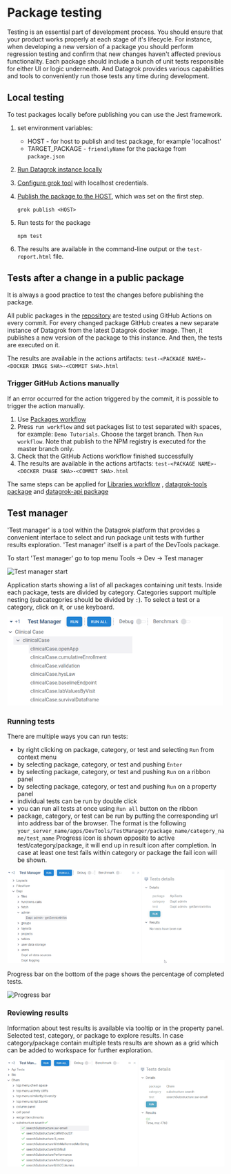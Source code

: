 <!-- TITLE: Test packages -->

# Package testing

Testing is an essential part of development process. You should ensure that your
product works properly at each stage of it's lifecycle. For instance, when
developing a new version of a package you should perform regression testing and
confirm that new changes haven't affected previous functionality. Each package
should include a bunch of unit tests responsible for either UI or logic
underneath. And Datagrok provides various capabilities and tools to conveniently
run those tests any time during development.

## Local testing

To test packages locally before publishing you can use the Jest framework.

1) set environment variables:
    * HOST - for host to publish and test package, for example 'localhost'
    * TARGET_PACKAGE - `friendlyName` for the package from `package.json`
2) [Run Datagrok instance locally](../admin/docker-compose.md)
3) [Configure grok tool](set-up-environment.md#configuration) with localhost
   credentials.
4) [Publish the package to the HOST](publish-packages.md#private-packages),
   which was set on the first step.

   ```shell
   grok publish <HOST>
   ```

5) Run tests for the package

   ```shell
   npm test
   ```

6) The results are available in the command-line output or the
   `test-report.html` file.

## Tests after a change in a public package

It is always a good practice to test the changes before publishing the package.

All public packages in the [repository](../../collaborate/public-repository.md)
are tested using GitHub Actions on every commit. For every changed package
GitHub creates a new separate instance of Datagrok from the latest Datagrok
docker image. Then, it publishes a new version of the package to this instance.
And then, the tests are executed on it.

The results are available in the actions artifacts: `test-<PACKAGE NAME>-<DOCKER
IMAGE SHA>-<COMMIT SHA>.html`

### Trigger GitHub Actions manually

If an error occurred for the action triggered by the commit, it is possible to
trigger the action manually.

1) Use [Packages
   workflow](https://github.com/datagrok-ai/public/actions/workflows/packages.yml)
2) Press `run workflow` and set packages list to test separated with spaces, for
   example: `Demo Tutorials`. Choose the target branch. Then `Run workflow`.
   Note that publish to the NPM registry is executed for the master branch only.
3) Check that the GitHub Actions workflow finished successfully
4) The results are available in the actions artifacts: `test-<PACKAGE
   NAME>-<DOCKER IMAGE SHA>-<COMMIT SHA>.html`

The same steps can be applied for [Libraries
workflow](https://github.com/datagrok-ai/public/actions/workflows/libraries.yaml)
, [datagrok-tools
package](https://github.com/datagrok-ai/public/actions/workflows/tools.yml) and
[datagrok-api
package](https://github.com/datagrok-ai/public/actions/workflows/js-api.yml)

## Test manager

'Test manager' is a tool within the Datagrok platform that provides a convenient
interface to select and run package unit tests with further results exploration.
'Test manager' itself is a part of the DevTools package.

To start 'Test manager' go to top menu Tools -> Dev -> Test manager

![Test manager start](test-mngr-start.png)

Application starts showing a list of all packages containing unit tests. Inside each package, tests
are divided by category. Categories support multiple nesting (subcategories should be divided by `:`). 
To select a test or a category, click on it, or use keyboard.

![Tests list](test-mngr-tests-list.png)

### Running tests

There are multiple ways you can run tests:

- by right clicking on package, category, or test and selecting `Run` from context menu
- by selecting package, category, or test and pushing `Enter`
- by selecting package, category, or test and pushing `Run` on a ribbon panel
- by selecting package, category, or test and pushing `Run` on a property panel
- individual tests can be run by double click
- you can run all tests at once using `Run all` button on the ribbon
- package, category, or test can be run by putting the corresponding url into address bar of the browser. The format is the following `your_server_name/apps/DevTools/TestManager/package_name/category_name/test_name`
 Progress icon is shown opposite to active test/category/package, it will end up in result icon after completion. In case at least one test fails within category or package the fail icon will be shown.

![Running tests](running_tests.gif)

Progress bar on the bottom of the page shows the percentage of completed
tests.

![Progress bar](test_manager_progress_bar.png)

### Reviewing results

Information about test results is available via tooltip or in the property panel. Selected test, category, or package to explore results.
In case category/package contain multiple tests results are shown as a grid which can be added to workspace for further exploration.

![Test results](test_results.gif)
